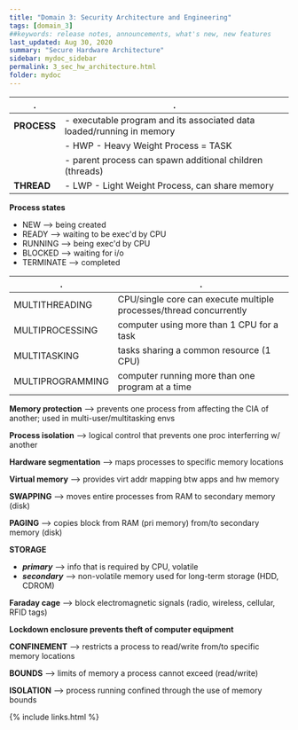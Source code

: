 ```yaml
---
title: "Domain 3: Security Architecture and Engineering"
tags: [domain_3]
##keywords: release notes, announcements, what's new, new features
last_updated: Aug 30, 2020
summary: "Secure Hardware Architecture"
sidebar: mydoc_sidebar
permalink: 3_sec_hw_architecture.html
folder: mydoc
---
```


|.|.|
|-|-|
|**PROCESS**| - executable program and its associated data loaded/running in memory|
|| - HWP - Heavy Weight Process = TASK |
|| - parent process can spawn additional children (threads)|
|**THREAD**| - LWP - Light Weight Process, can share memory|

**Process states**

- NEW --> being created
- READY --> waiting to be exec'd by CPU
- RUNNING --> being exec'd by CPU
- BLOCKED --> waiting for i/o
- TERMINATE --> completed

|.|.|
|-|-|
|MULTITHREADING| CPU/single core can execute multiple processes/thread concurrently|
|MULTIPROCESSING|computer using more than 1 CPU for a task|
|MULTITASKING|tasks sharing a common resource (1 CPU)|
|MULTIPROGRAMMING|computer running more than one program at a time|

**Memory protection** --> prevents one process from affecting the CIA of another; used in multi-user/multitasking envs

**Process isolation** --> logical control that prevents one proc interferring w/ another

**Hardware segmentation** --> maps processes to specific memory locations

**Virtual memory** --> provides virt addr mapping btw apps and hw memory

**SWAPPING** --> moves entire processes from RAM to secondary memory (disk)

**PAGING** --> copies block from RAM (pri memory) from/to secondary memory (disk)


**STORAGE**
- _**primary**_ --> info that is required by CPU, volatile
- _**secondary**_ --> non-volatile memory used for long-term storage (HDD, CDROM)


**Faraday cage** --> block electromagnetic signals (radio, wireless, cellular, RFID tags)

**Lockdown enclosure prevents theft of computer equipment**


**CONFINEMENT** --> restricts a process to read/write from/to specific memory locations

**BOUNDS** --> limits of memory a process cannot exceed (read/write)

**ISOLATION** --> process running confined through the use of memory bounds



{% include links.html %}

